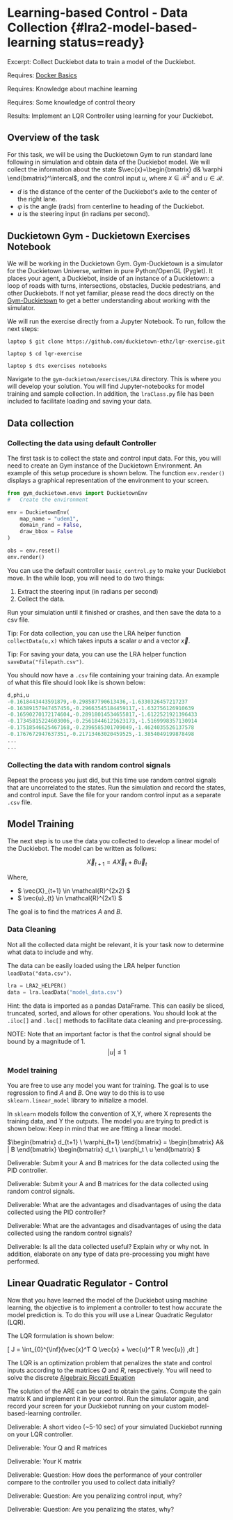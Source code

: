 # Learning-based Control - Data Collection {#lra2-model-based-learning status=ready}

Excerpt: Collect Duckiebot data to train a model of the Duckiebot.

<div class='requirements' markdown='1'>

  Requires: [Docker Basics](+duckietown-robotics-development#docker-basics)

  Requires: Knowledge about machine learning

  Requires: Some knowledge of control theory

  Results: Implement an LQR Controller using learning for your Duckiebot.

</div>

<minitoc/>

## Overview of the task

For this task, we will be using the Duckietown Gym to run standard lane following in simulation and obtain data of the Duckiebot model. We will collect the information about the state $\vec{x}=\begin{bmatrix} d& \varphi \end{bmatrix}^\intercal$, and the control input $u$, where $x \in \mathcal{R}^2$ and $u \in \mathcal{R}$.

  - $d$ is the distance of the center of the Duckiebot's axle to the center of the right lane.
  - $\varphi$ is the angle (rads) from centerline to heading of the Duckiebot.
  - $u$ is the steering input (in radians per second).


## Duckietown Gym - Duckietown Exercises Notebook

We will be working in the Duckietown Gym. Gym-Duckietown is a simulator for the Duckietown Universe, written in pure Python/OpenGL (Pyglet). It places your agent, a Duckiebot, inside of an instance of a Duckietown: a loop of roads with turns, intersections, obstacles, Duckie pedestrians, and other Duckiebots. If not yet familiar, please read the docs directly on the [Gym-Duckietown](https://github.com/duckietown/gym-duckietown) to get a better understanding about working with the simulator.

We will run the exercise directly from a Jupyter Notebook. To run, follow the next steps:

    laptop $ git clone https://github.com/duckietown-ethz/lqr-exercise.git

    laptop $ cd lqr-exercise

    laptop $ dts exercises notebooks

Navigate to the `gym-duckietown/exercises/LRA` directory. This is where you will develop your solution. You will find Jupyter-notebooks for model training and sample collection. In addition, the `lraClass.py` file has been included to facilitate loading and saving your data.

## Data collection

### Collecting the data using default Controller

The first task is to collect the state and control input data. For this, you will need to create an Gym instance of the Duckietown Environment. An example of this setup procedure is shown below. The function `env.render()` displays a graphical representation of the environment to your screen.  

```python
from gym_duckietown.envs import DuckietownEnv
#   Create the environment

env = DuckietownEnv(
    map_name = "udem1",
    domain_rand = False,
    draw_bbox = False
)

obs = env.reset()
env.render()
```

You can use the default controller `basic_control.py` to make your Duckiebot move. In the while loop, you will need to do two things:

1. Extract the steering input (in radians per second)
2. Collect the data.

Run your simulation until it finished or crashes, and then save the data to a csv file.

Tip: For data collection, you can use the LRA helper function `collectData(u,x)` which takes inputs a scalar $u$ and a vector $\vec{x}$.

Tip: For saving your data, you can use the LRA helper function `saveData("filepath.csv")`.

You should now have a `.csv` file containing your training data. An example of what this file should look like is shown below:

```python
d,phi,u
-0.1618443443591879,-0.298587790613436,-1.6330326457217237
-0.16389157947457456,-0.29663545184459117,-1.632756126910639
-0.16590270172174604,-0.28918014534655817,-1.6122521921396433
-0.17345815224603006,-0.25618446121623173,-1.5169998357130914
-0.17518546625467168,-0.2396585301709049,-1.4624035526137578
-0.1767672947637351,-0.21713463020459525,-1.3854049199878498
...
...
```

### Collecting the data with random control signals

Repeat the process you just did, but this time use random control signals that are uncorrelated to the states. Run the simulation and record the states, and control input.
Save the file for your random control input as a separate `.csv` file.


## Model Training

The next step is to use the data you collected to develop a linear model of the Duckiebot. The model can be written as follows:

$$ \vec{X}_{t+1} = A\vec{X}_t+B\vec{u}_t $$

Where,
* $ \vec{X}_{t+1} \in \mathcal{R}^{2x2} $
* $ \vec{u}_{t} \in \mathcal{R}^{2x1} $

The goal is to find the matrices $A$ and $B$.

### Data Cleaning

Not all the collected data might be relevant, it is your task now to determine what data to include and why.

The data can be easily loaded using the LRA helper function `loadData("data.csv")`.

```python
lra = LRA2_HELPER()
data = lra.loadData("model_data.csv")
```

Hint: the data is imported as a pandas DataFrame. This can easily be sliced, truncated, sorted, and allows for other operations. You should look at the `.iloc[]` and `.loc[]` methods to facilitate data cleaning and pre-processing.

NOTE: Note that an important factor is that the control signal should be bound by a magnitude of 1. $$|u| \leq 1 $$

### Model training

You are free to use any model you want for training.  The goal is to use regression to find $A$ and $B$. One way to do this is to use `sklearn.linear_model` library to initialize a model.

In `sklearn` models follow the convention of X,Y, where X represents the training data, and Y the outputs. The model you are trying to predict is shown below: Keep in mind that we are fitting a linear model.

$\begin{bmatrix} d_{t+1} \ \varphi_{t+1} \end{bmatrix} = \begin{bmatrix} A& | B \end{bmatrix} \begin{bmatrix} d_t \ \varphi_t \ u \end{bmatrix} $

Deliverable: Submit your A and B matrices for the data collected using the PID controller.

Deliverable: Submit your A and B matrices for the data collected using random control signals.

Deliverable: What are the advantages and disadvantages of using the data collected using the PID controller?

Deliverable: What are the advantages and disadvantages of using the data collected using the random control signals?

Deliverable: Is all the data collected useful? Explain why or why not. In addition, elaborate on any type of data pre-processing you might have performed.

## Linear Quadratic Regulator - Control

Now that you have learned the model of the Duckiebot using machine learning, the objective is to implement a controller to test how accurate the model prediction is. To do this you will use a Linear Quadratic Regulator (LQR).

The LQR formulation is shown below:

\[
J = \int_{0}^{\inf}(\vec{x}^T Q \vec{x} + \vec{u}^T R \vec{u}) \,dt
\]

The LQR is an optimization problem that penalizes the state and control inputs according to the matrices $Q$ and $R$, respectively. You will need to solve the discrete [Algebraic Riccati Equation](https://docs.scipy.org/doc/scipy-0.14.0/reference/generated/scipy.linalg.solve_discrete_are.html)

The solution of the ARE can be used to obtain the gains. Compute the gain matrix K and implement it in your control. Run the simulator again, and record your screen for your Duckiebot running on your custom model-based-learning controller.


Deliverable: A short video (~5-10 sec) of your simulated Duckiebot running on your LQR controller.

Deliverable: Your Q and R matrices

Deliverable: Your K matrix

Deliverable: Question: How does the performance of your controller compare to the controller you used to collect data initially?

Deliverable: Question: Are you penalizing control input, why?

Deliverable: Question: Are you penalizing the states, why?

